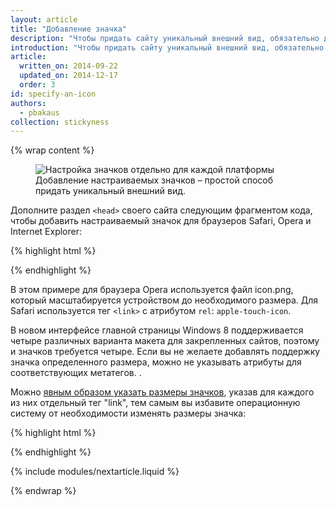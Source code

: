 ```yaml
---
layout: article
title: "Добавление значка"
description: "Чтобы придать сайту уникальный внешний вид, обязательно добавьте на него привлекательный полноразмерный значок, иначе будет использован значок избранного или снимок экрана в низком разрешении"
introduction: "Чтобы придать сайту уникальный внешний вид, обязательно добавьте на него привлекательный полноразмерный значок, иначе будет использован значок избранного или снимок экрана в низком разрешении"
article:
  written_on: 2014-09-22
  updated_on: 2014-12-17
  order: 3
id: specify-an-icon
authors:
  - pbakaus
collection: stickyness
---
```


{% wrap content %}

<figure>
  <img src="images/icons.png" alt="Настройка значков отдельно для каждой платформы" />
  <figcaption>Добавление настраиваемых значков – простой способ придать уникальный внешний вид.</figcaption>
</figure>


Дополните раздел `<head>` своего сайта следующим фрагментом кода, чтобы добавить настраиваемый значок для браузеров Safari, 
Opera и Internet Explorer:

{% highlight html %}
<!-- icon in the highest resolution we need it for -->
<link rel="icon" sizes="228x228" href="icon.png">
<!-- reuse same icon for Safari -->
<link rel="apple-touch-icon" href="ios-icon.png">
<!-- multiple icons for IE -->
<meta name="msapplication-square70x70logo" content="icon\_smalltile.png">
<meta name="msapplication-square150x150logo" content="icon\_mediumtile.png">
<meta name="msapplication-wide310x150logo" content="icon\_widetile.png">
<meta name="msapplication-square310x310logo" content="icon\_largetile.png">
{% endhighlight %}

В этом примере для браузера Opera используется файл icon.png, который масштабируется 
устройством до необходимого размера. Для Safari используется 
тег `<link>` с атрибутом `rel`: `apple-touch-icon`.

В новом интерфейсе главной страницы Windows 8 поддерживается четыре различных варианта макета для 
закрепленных сайтов, поэтому и значков требуется четыре. Если вы не желаете добавлять поддержку значка определенного размера, можно не указывать атрибуты для соответствующих метатегов.
.

Можно [явным образом указать размеры значков](https://developer.apple.com/library/ios/documentation/UserExperience/Conceptual/MobileHIG/IconMatrix.html#//apple_ref/doc/uid/TP40006556-CH27), указав для каждого из них отдельный тег "link", 
тем самым вы избавите операционную систему от необходимости изменять размеры значка:

{% highlight html %}
<link rel="apple-touch-icon" href="touch-icon-iphone.png">
<link rel="apple-touch-icon" sizes="76x76" href="touch-icon-ipad.png">
<link rel="apple-touch-icon" sizes="120x120" href="touch-icon-iphone-retina.png">
<link rel="apple-touch-icon" sizes="152x152" href="touch-icon-ipad-retina.png">
{% endhighlight %}

{% include modules/nextarticle.liquid %}

{% endwrap %}
